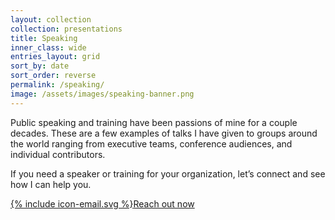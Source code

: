 ```yaml
---
layout: collection
collection: presentations
title: Speaking
inner_class: wide
entries_layout: grid
sort_by: date
sort_order: reverse
permalink: /speaking/
image: /assets/images/speaking-banner.png
---
```


Public speaking and training have been passions of mine for a couple decades. These are a few examples of talks I have given to groups around the world ranging from executive teams, conference audiences, and individual contributors.

If you need a speaker or training for your organization, let’s connect and see how I can help you.

<p><a href="mailto:BSN%20Design%20%3Cinfo%40bsn.design%3E?subject=I%20would%20like%20you%20to%20come%20speak" class="btn"><span class="icon">{% include icon-email.svg %}</span>Reach out now</a></p>
